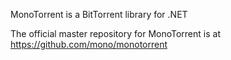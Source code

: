 MonoTorrent is a BitTorrent library for .NET

The official master repository for MonoTorrent is at https://github.com/mono/monotorrent
